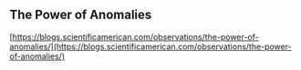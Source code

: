 ## The Power of Anomalies
  
  [https://blogs.scientificamerican.com/observations/the-power-of-anomalies/](https://blogs.scientificamerican.com/observations/the-power-of-anomalies/)